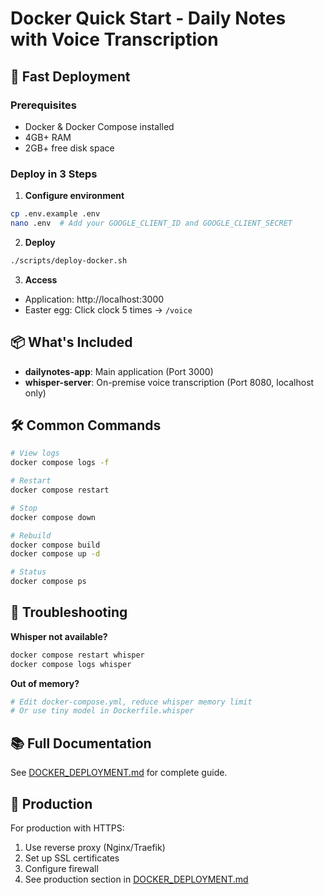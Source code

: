 # Docker Quick Start - Daily Notes with Voice Transcription

## 🚀 Fast Deployment

### Prerequisites
- Docker & Docker Compose installed
- 4GB+ RAM
- 2GB+ free disk space

### Deploy in 3 Steps

1. **Configure environment**
```bash
cp .env.example .env
nano .env  # Add your GOOGLE_CLIENT_ID and GOOGLE_CLIENT_SECRET
```

2. **Deploy**
```bash
./scripts/deploy-docker.sh
```

3. **Access**
- Application: http://localhost:3000
- Easter egg: Click clock 5 times → `/voice`

## 📦 What's Included

- **dailynotes-app**: Main application (Port 3000)
- **whisper-server**: On-premise voice transcription (Port 8080, localhost only)

## 🛠️ Common Commands

```bash
# View logs
docker compose logs -f

# Restart
docker compose restart

# Stop
docker compose down

# Rebuild
docker compose build
docker compose up -d

# Status
docker compose ps
```

## 🔧 Troubleshooting

**Whisper not available?**
```bash
docker compose restart whisper
docker compose logs whisper
```

**Out of memory?**
```bash
# Edit docker-compose.yml, reduce whisper memory limit
# Or use tiny model in Dockerfile.whisper
```

## 📚 Full Documentation

See [DOCKER_DEPLOYMENT.md](DOCKER_DEPLOYMENT.md) for complete guide.

## 🔐 Production

For production with HTTPS:
1. Use reverse proxy (Nginx/Traefik)
2. Set up SSL certificates
3. Configure firewall
4. See production section in [DOCKER_DEPLOYMENT.md](DOCKER_DEPLOYMENT.md)
